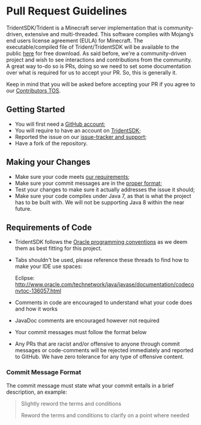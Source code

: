 Pull Request Guidelines
=======================

TridentSDK/Trident is a Minecraft server implementation that is community-driven, extensive and multi-threaded. This software complies with Mojang’s end users license agreement (EULA) for Minecraft.
The executable/compiled file of Trident/TridentSDK will be available to the public [here](http://example.com/) for free download. As said before, we're a community-driven project and wish to see interactions and contributions from the community.
A great way to-do so is PRs, doing so we need to set some documentation over what is required for us to accept your PR. So, this is generally it.

Keep in mind that you will be asked before accepting your PR if you agree to our [Contributors TOS](#terms-and-conditions-for-contributors).

## Getting Started
- You will first need a [GitHub account](https://github.com/signup/free);
- You will require to have an account on [TridentSDK](http://example.com/);
- Reported the issue on our [issue-tracker and support](http://example.com/);
- Have a fork of the repository.

## Making your Changes
* Make sure your code meets [our requirements](#requirements-of-code);
* Make sure your commit messages are in the [proper format](#commit-message-format);
* Test your changes to make sure it actually addresses the issue it should;
* Make sure your code compiles under Java 7, as that is what the project has to be built with. We will not be supporting Java 8 within the near future.

## Requirements of Code

* TridentSDK follows the [Oracle programming conventions](http://www.oracle.com/technetwork/java/javase/documentation/codeconvtoc-136057.html) as we deem them as best fitting for this project.

* Tabs shouldn't be used, please reference these threads to find how to make your IDE use spaces:

    Eclipse: http://www.oracle.com/technetwork/java/javase/documentation/codeconvtoc-136057.html

* Comments in code are encouraged to understand what your code does and how it works

* JavaDoc comments are encouraged however not required

* Your commit messages must follow the format below

* Any PRs that are racist and/or offensive to anyone through commit messages or code-comments will be rejected immediately and reported to GitHub. We have zero tolerance for any type of offensive content.

### Commit Message Format

The commit message must state what your commit entails in a brief description, an example:

> Slightly reword the terms and conditions
>
> Reword the terms and conditions to clarify on a point where needed
